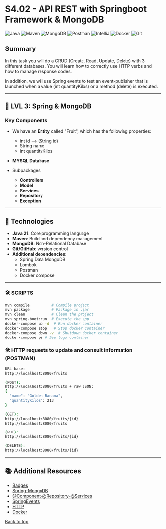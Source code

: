 # S4.02 - API REST with Springboot Framework & MongoDB

![Java](https://img.shields.io/badge/Java-ED8B00?style=for-the-badge&logo=openjdk&logoColor=white)
![Maven](https://img.shields.io/badge/apache_maven-C71A36?style=for-the-badge&logo=apachemaven&logoColor=white)
![MongoDB](https://img.shields.io/badge/MongoDB-4EA94B?style=for-the-badge&logo=mongodb&logoColor=white)
![Postman](https://img.shields.io/badge/Postman-FF6C37?style=for-the-badge&logo=Postman&logoColor=white)
![IntelliJ](https://img.shields.io/badge/IntelliJ_IDEA-000000.svg?style=for-the-badge&logo=intellij-idea&logoColor=white)
![Docker](https://img.shields.io/badge/Docker%20Compose-2496ED?style=for-the-badge&logo=docker&logoColor=white)
![Git](https://img.shields.io/badge/GIT-E44C30?style=for-the-badge&logo=git&logoColor=white)

## Summary
In this task you will do a CRUD (Create, Read, Update, Delete)
with 3 different databases.
You will learn how to correctly use HTTP verbs and how
to manage response codes.

In addition, we will use Spring events to test an event-publisher 
that is launched when a value (int quantityKilos) or a method 
(delete) is executed.

-----
## 📄 LVL 3: Spring & MongoDB
### Key Components

* We have an **Entity** called "Fruit", which has the following
  properties:
    * int id --> (String id)
    * String name
    * int quantityKilos

* **MYSQL Database**
* Subpackages:
    * **Controllers**
    * **Model**
    * **Services**
    * **Repository**
    * **Exception**

-----
## 🔧 Technologies
- **Java 21**: Core programming language
- **Maven**: Build and dependency management
- **MongoDB**: Non-Relational Database
- **Git/GitHub**: version control
- **Additional dependencies**:
    - Spring Data MongoDB
    - Lombok
    - Postman
    - Docker compose

-----

### 🛠️ SCRIPTS
```bash
mvn compile          # Compile project
mvn package          # Package in .jar
mvn clean            # Clean the project
mvn spring-boot:run  # Execute the app
docker-compose up -d  # Run docker container
docker-compose stop   # Stop docker container
docker-compose down -v  # Shutdown docker container
docker-compose ps # See logs container
```

### 🛠️ HTTP requests to update and consult information (POSTMAN)
```bash
URL base:
http://localhost:8080/fruits

(POST):
http://localhost:8080/fruits + raw JSON:
{
  "name": "Golden Banana",
  "quantityKilos": 213
}

(GET):
http://localhost:8080/fruits/{id}
http://localhost:8080/fruits

(PUT):
http://localhost:8080/fruits/{id}

(DELETE):
http://localhost:8080/fruits/{id}

```
-----
## 📚 Additional Resources
- [Badges](https://github.com/alexandresanlim/Badges4-README.md-Profile?tab=readme-ov-file#-frameworks--library-)
- [Spring-MongoDB](https://www.geeksforgeeks.org/springboot/spring-boot-crud-operations-using-mongodb/)
- [@Component-@Repository-@Services](https://www.baeldung.com/spring-component-repository-service)
- [SpringEvents](https://www.baeldung.com/spring-events)
- [HTTP](https://www.restapitutorial.com/httpstatuscodes)
- [Docker](https://docs.docker.com/engine/containers/start-containers-automatically/#use-a-restart-policy)

[Back to top](#top)